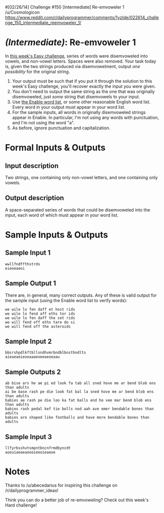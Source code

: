 #[02/26/14] Challenge #150 [Intermediate] Re-emvoweler 1
/u/Cosmologicon
https://www.reddit.com/r/dailyprogrammer/comments/1yzlde/022614_challenge_150_intermediate_reemvoweler_1/

# _(Intermediate)_: Re-emvoweler 1

In [this week's Easy challenge](http://www.reddit.com/r/dailyprogrammer/comments/1ystvb/022414_challenge_149_easy_disemvoweler/), series of words were disemvoweled into vowels, and non-vowel letters. Spaces were also removed. Your task today is, given the two strings produced via disemvowelment, output _one possibility_ for the original string.

1. Your output must be such that if you put it through the solution to this week's Easy challenge, you'll recover exactly the input you were given.
2. You don't need to output the same string as the one that was originally disemvoweled, just _some_ string that disemvowels to your input.
3. Use [the Enable word list](http://code.google.com/p/dotnetperls-controls/downloads/detail?name=enable1.txt), or some other reasonable English word list. Every word in your output must appear in your word list.
4. For the sample inputs, all words in originally disemvoweled strings appear in Enable. In particular, I'm not using any words with punctuation, and I'm not using the word "a".
5. As before, ignore punctuation and capitalization.

# Formal Inputs & Outputs

## Input description

Two strings, one containing only non-vowel letters, and one containing only vowels.

## Output description

A space-separated series of words that could be disemvoweled into the input, each word of which must appear in your word list. 

# Sample Inputs & Outputs

## Sample Input 1

    wwllfndffthstrds
    eieoeaeoi

## Sample Output 1

There are, in general, many correct outputs. Any of these is valid output for the sample input (using the Enable word list to verify words):

    we wile lo fen daff et host rids 
    we wile lo fend aff eths tor ids 
    we wile lo fen daff the sot rids 
    we will fend off eths tare do si 
    we will fend off the asteroids

## Sample Input 2

    bbsrshpdlkftbllsndhvmrbndblbnsthndlts
    aieaeaeieooaaaeoeeaeoeaau

## Sample Outputs 2

    ab bise ars he ae pi ed look fa tab all sned hove me ar bend blob ens than adults 
    ai be base rash pe die look fat bal la sned hove me ar bend blob ens than adults 
    babies ae rash pe die loo ka fat balls end ho vee mar bend blob ens than adults 
    babies rash pedal kef tie bolls nod aah ave omer bendable bones than adults 
    babies are shaped like footballs and have more bendable bones than adults

## Sample Input 3

    llfyrbsshvtsmpntbncnfrmdbyncdt
    aoouiaeaeaoeoieeoieaeoe

# Notes

Thanks to /u/abecedarius for inspiring this challenge on /r/dailyprogrammer_ideas!

Think you can do a better job of re-emvoweling? Check out this week's Hard challenge!